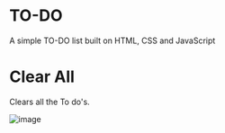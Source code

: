 # TO-DO
A simple TO-DO list built on HTML, CSS and JavaScript

# Clear All 
Clears all the To do's.

![image](https://user-images.githubusercontent.com/78557222/122156599-e94cdc00-ce86-11eb-9a60-d07f73a1642f.png)
